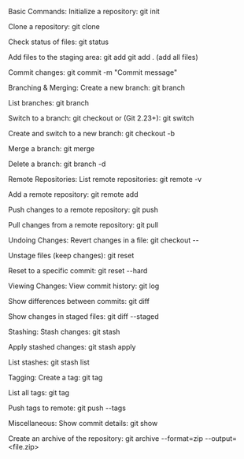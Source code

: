 Basic Commands:
Initialize a repository:
git init

Clone a repository:
git clone <repository-url>

Check status of files:
git status

Add files to the staging area:
git add <file>
git add . (add all files)

Commit changes:
git commit -m "Commit message"

Branching & Merging:
Create a new branch:
git branch <branch-name>

List branches:
git branch

Switch to a branch:
git checkout <branch-name>
or (Git 2.23+): git switch <branch-name>

Create and switch to a new branch:
git checkout -b <branch-name>

Merge a branch:
git merge <branch-name>

Delete a branch:
git branch -d <branch-name>

Remote Repositories:
List remote repositories:
git remote -v

Add a remote repository:
git remote add <name> <repository-url>

Push changes to a remote repository:
git push <remote> <branch>

Pull changes from a remote repository:
git pull <remote> <branch>

Undoing Changes:
Revert changes in a file:
git checkout -- <file>

Unstage files (keep changes):
git reset <file>

Reset to a specific commit:
git reset --hard <commit-hash>

Viewing Changes:
View commit history:
git log

Show differences between commits:
git diff

Show changes in staged files:
git diff --staged

Stashing:
Stash changes:
git stash

Apply stashed changes:
git stash apply

List stashes:
git stash list

Tagging:
Create a tag:
git tag <tag-name>

List all tags:
git tag

Push tags to remote:
git push <remote> --tags

Miscellaneous:
Show commit details:
git show <commit-hash>

Create an archive of the repository:
git archive --format=zip --output=<file.zip> <branch-name>
